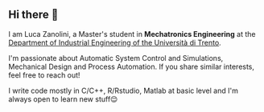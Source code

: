 ## Hi there 👋

<!--
**l-zanolini/l-zanolini** is a ✨ _special_ ✨ repository because its `README.md` (this file) appears on your GitHub profile. -->

I am Luca Zanolini, a Master's student in **Mechatronics Engineering** at the [Department of Industrial Engineering of the Università di Trento](dii.unitn.it).

I'm passionate about Automatic System Control and Simulations, Mechanical Design and Process Automation. If you share similar interests, feel free to reach out!

I write code mostly in C/C++, R/Rstudio, Matlab at basic level and I'm always open to learn new stuff😌
